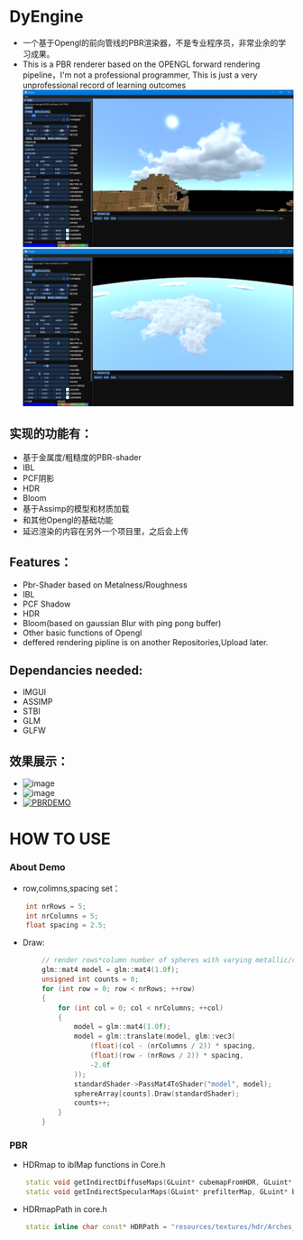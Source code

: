 # DyEngine
- 一个基于Opengl的前向管线的PBR渲染器，不是专业程序员，非常业余的学习成果。
- This is a PBR renderer based on the OPENGL forward rendering pipeline，I'm not a professional programmer,
This is just a very unprofessional record of learning outcomes
![输入图片说明](image.png)
![输入图片说明](screenshot-20230103-181718.png)
## 实现的功能有：
- 基于金属度/粗糙度的PBR-shader
- IBL
- PCF阴影
- HDR
- Bloom
- 基于Assimp的模型和材质加载
- 和其他Opengl的基础功能
- 延迟渲染的内容在另外一个项目里，之后会上传
## Features：
- Pbr-Shader based on Metalness/Roughness
- IBL
- PCF Shadow
- HDR
- Bloom(based on gaussian Blur with ping pong buffer)
- Other basic functions of Opengl
- deffered rendering pipline is on another Repositories,Upload later.
## Dependancies needed:
- IMGUI
- ASSIMP
- STBI
- GLM
- GLFW
## 效果展示：
- ![image](https://user-images.githubusercontent.com/31367799/183667524-b8ad43be-130d-42ad-a844-bd02f8ce8e4e.png)
- ![image](https://user-images.githubusercontent.com/31367799/183667591-2bce0eeb-cbd9-4fa9-90a7-5df324ee875f.png)
- [![PBRDEMO](https://res.cloudinary.com/marcomontalbano/image/upload/v1660053361/video_to_markdown/images/youtube--AO9hx4ac0p0-c05b58ac6eb4c4700831b2b3070cd403.jpg)](https://youtu.be/AO9hx4ac0p0 "PBRDEMO")
# HOW TO USE
### About Demo
- row,colimns,spacing set：
~~~C++
	int nrRows = 5;
	int nrColumns = 5;
	float spacing = 2.5;
~~~
- Draw:
~~~c++
		// render rows*column number of spheres with varying metallic/roughness values scaled by rows and columns respectively
		glm::mat4 model = glm::mat4(1.0f);
		unsigned int counts = 0;
		for (int row = 0; row < nrRows; ++row)
		{
			for (int col = 0; col < nrColumns; ++col)
			{
				model = glm::mat4(1.0f);
				model = glm::translate(model, glm::vec3(
					(float)(col - (nrColumns / 2)) * spacing,
					(float)(row - (nrRows / 2)) * spacing,
					-2.0f
				));
				standardShader->PassMat4ToShader("model", model);
				sphereArray[counts].Draw(standardShader);
				counts++;
			}
		}
~~~
### PBR 
- HDRmap to iblMap functions in Core.h
~~~C++
	static void getIndirectDiffuseMaps(GLuint* cubemapFromHDR, GLuint* irradianceMap, Shader* equalRectTOCubeShader, Shader* irradianceMapShader);
	static void getIndirectSpecularMaps(GLuint* prefilterMap, GLuint* brdfLUTTexture, GLuint* cubemapFromHDR, Shader* preFilterShader, Shader* genBrdfLutShader);
~~~
- HDRmapPath in core.h
~~~C++
	static inline char const* HDRPath = "resources/textures/hdr/Arches_E_PineTree_3k.hdr";
~~~

